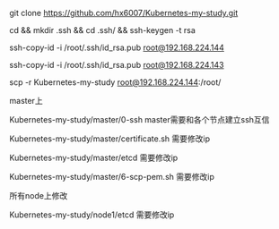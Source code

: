 git clone https://github.com/hx6007/Kubernetes-my-study.git 

cd && mkdir .ssh && cd .ssh/ && ssh-keygen -t rsa

ssh-copy-id -i /root/.ssh/id_rsa.pub root@192.168.224.144

ssh-copy-id -i /root/.ssh/id_rsa.pub root@192.168.224.143

scp -r Kubernetes-my-study root@192.168.224.144:/root/

master上

Kubernetes-my-study/master/0-ssh master需要和各个节点建立ssh互信

Kubernetes-my-study/master/certificate.sh 需要修改ip

Kubernetes-my-study/master/etcd 需要修改ip

Kubernetes-my-study/master/6-scp-pem.sh 需要修改ip


所有node上修改

Kubernetes-my-study/node1/etcd 需要修改ip



















